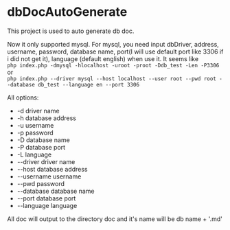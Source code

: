 # dbDocAutoGenerate
This project is used to auto generate db doc.   

Now it only supported mysql.  For mysql, you need input dbDriver, address, username, password, database name,  port(I will use default port like 3306 if i did not get it), language (default english) when use it.
It seems like  
```php index.php -dmysql -hlocalhost -uroot -proot -Ddb_test -Len -P3306```  
or  
```php index.php --driver mysql --host localhost --user root --pwd root --database db_test --language en --port 3306```  

All options:  
- -d driver name
- -h database address
- -u username
- -p password
- -D database name
- -P database port
- -L language
- --driver driver name
- --host database address
- --username username
- --pwd password
- --database database name
- --port database port
- --language language

All doc will output to the directory doc and it's name will be db name + '.md'
